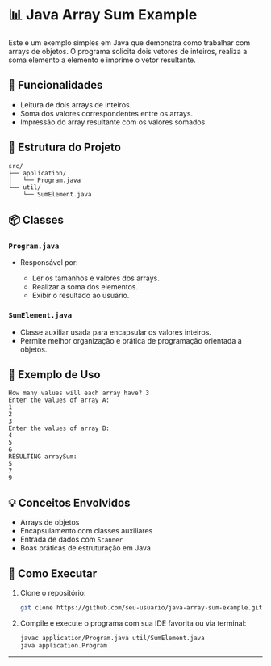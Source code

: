# 📊 Java Array Sum Example

Este é um exemplo simples em Java que demonstra como trabalhar com arrays de objetos.
O programa solicita dois vetores de inteiros, realiza a soma elemento a elemento e imprime o vetor resultante.

## 🚀 Funcionalidades

* Leitura de dois arrays de inteiros.
* Soma dos valores correspondentes entre os arrays.
* Impressão do array resultante com os valores somados.

## 📁 Estrutura do Projeto

```
src/
├── application/
│   └── Program.java
└── util/
    └── SumElement.java
```

## 📦 Classes

### `Program.java`

* Responsável por:

  * Ler os tamanhos e valores dos arrays.
  * Realizar a soma dos elementos.
  * Exibir o resultado ao usuário.

### `SumElement.java`

* Classe auxiliar usada para encapsular os valores inteiros.
* Permite melhor organização e prática de programação orientada a objetos.

## 🧪 Exemplo de Uso

```
How many values will each array have? 3
Enter the values of array A: 
1
2
3
Enter the values of array B: 
4
5
6
RESULTING arraySum:
5
7
9
```

## 💡 Conceitos Envolvidos

* Arrays de objetos
* Encapsulamento com classes auxiliares
* Entrada de dados com `Scanner`
* Boas práticas de estruturação em Java

## 📌 Como Executar

1. Clone o repositório:

   ```bash
   git clone https://github.com/seu-usuario/java-array-sum-example.git
   ```
2. Compile e execute o programa com sua IDE favorita ou via terminal:

   ```bash
   javac application/Program.java util/SumElement.java
   java application.Program
   ```
---

